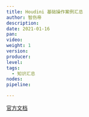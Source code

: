 ```yaml
---
title: Houdini 基础操作案例汇总
author: 智伤帝
description: 
date: 2021-01-16
pan: 
video: 
weight: 1
version: 
producer:
level: 
tags: 
  - 知识汇总
nodes: 
pipeline: 

---
```


[官方文档](https://www.sidefx.com/docs/houdini/basics/index.html)

